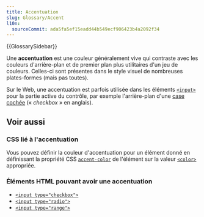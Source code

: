 ```yaml
---
title: Accentuation
slug: Glossary/Accent
l10n:
  sourceCommit: ada5fa5ef15eadd44b549ecf906423b4a2092f34
---
```


{{GlossarySidebar}}

Une **accentuation** est une couleur généralement vive qui contraste avec les couleurs d'arrière-plan et de premier plan plus utilitaires d'un jeu de couleurs. Celles-ci sont présentes dans le style visuel de nombreuses plates-formes (mais pas toutes).

Sur le Web, une accentuation est parfois utilisée dans les éléments [`<input>`](/fr/docs/Web/HTML/Element/Input) pour la partie active du contrôle, par exemple l'arrière-plan d'une [case cochée](/fr/docs/Web/HTML/Element/Input/checkbox) (« _checkbox_ » en anglais).

## Voir aussi

### CSS lié à l'accentuation

Vous pouvez définir la couleur d'accentuation pour un élément donné en définissant la propriété CSS [`accent-color`](/fr/docs/Web/CSS/accent-color) de l'élément sur la valeur [`<color>`](/fr/docs/Web/CSS/color_value) appropriée.

### Éléments HTML pouvant avoir une accentuation

- [`<input type="checkbox">`](/fr/docs/Web/HTML/Element/Input/checkbox)
- [`<input type="radio">`](/fr/docs/Web/HTML/Element/Input/radio)
- [`<input type="range">`](/fr/docs/Web/HTML/Element/Input/range)
